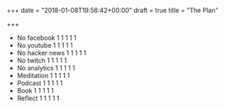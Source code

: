 +++
date = "2018-01-08T19:56:42+00:00"
draft = true
title = "The Plan"

+++
* No facebook 1 1 1 1 1
* No youtube 1 1 1 1 1
* No hacker news 1 1 1 1 1
* No twitch 1 1 1 1 1
* No analytics 1 1 1 1 1
* Meditation 1 1 1 1 1
* Podcast 1 1 1 1 1
* Book 1 1 1 1 1
* Reflect 1 1 1 1 1